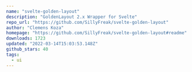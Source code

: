 ```yaml
---
name: "svelte-golden-layout"
description: "GoldenLayout 2.x Wrapper for Svelte"
repo_url: "https://github.com/SillyFreak/svelte-golden-layout"
author: "Clemens Koza"
homepage: "https://github.com/SillyFreak/svelte-golden-layout#readme"
downloads: 1723
updated: "2022-03-14T15:03:53.148Z"
github_stars: 40
tags: 
  - ui
---
```

